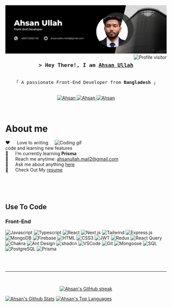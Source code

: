 <!-- ![cover photo](https://scontent.fdac155-1.fna.fbcdn.net/v/t39.30808-6/449381696_981446176854212_3094200900530890530_n.jpg?_nc_cat=107&ccb=1-7&_nc_sid=127cfc&_nc_eui2=AeHi9x2uoJtHFWQD0HCVDyymIFhaP5Akyu8gWFo_kCTK73r3LpnSa7dN4vLmuJal1OSjN0H4Z7hPnLQe-Y79FMdw&_nc_ohc=UGDEpeFGPsgQ7kNvgEUsKe2&_nc_ht=scontent.fdac155-1.fna&oh=00_AYDxYFPknv5zs2MwsgFfOw8Xi3bxbSFkj4o0yAG4HidIIg&oe=66D71501) -->
<a href="https://www.linkedin.com/in/ahsan-ullahh/">
    <img src="./git-bannger.jpg" alt="Ahsan Ullah"/>
</a>


<a href="https://komarev.com/ghpvc/?username=strongfornt">
  <img align="right" src="https://komarev.com/ghpvc/?username=strongfornt&label=Visitors&color=0e75b6&style=flat" alt="Profile visitor" />
</a>
<!-- Intro  -->
<h3 align="center">
        <samp>&gt; Hey There!, I am
                <b><a target="_blank" href="https://ahsan-protfolio.vercel.app/">Ahsan Ullah</a></b>
        </samp>
</h3>


<p align="center"> 
  <samp>
    <br>
    「 A passionate Front-End Developer from <b>Bangladesh</b> 」
    <br>
    <br>
  </samp>
</p>

<p align="center">
 <a href="https://ahsan-protfolio.vercel.app/" target="blank">
  <img src="https://img.shields.io/badge/Website-DC143C?style=for-the-badge&logo=medium&logoColor=white" alt="Ahsan" />
 </a>
 <a href="https://www.linkedin.com/in/ahsan-ullahh/" target="_blank">
  <img src="https://img.shields.io/badge/LinkedIn-0077B5?style=for-the-badge&logo=linkedin&logoColor=white" alt="Ahsan"/>
 </a>
 <!-- <a href="https://dev.to/alsiam" target="_blank">
  <img src="https://img.shields.io/badge/dev.to-0A0A0A?style=for-the-badge&logo=dev.to&logoColor=white" alt="alsiam" />
 </a> -->
<!--  <a href="https://twitter.com/_alsiam" target="_blank">
  <img src="https://img.shields.io/badge/Twitter-1DA1F2?style=for-the-badge&logo=twitter&logoColor=white" />
 </a> -->
 <!-- <a href="https://www.instagram.com/ahsanullah_mubin/" target="_blank">
  <img src="https://img.shields.io/badge/Instagram-fe4164?style=for-the-badge&logo=instagram&logoColor=white" alt="Ahsan" />
 </a>  -->
 <a href="https://web.facebook.com/people/Ahsan-Ullah/pfbid02zitbfpxwpUSH76CQj4s99tjnz1HWP67YF88oNfWnkYWu9UkEx7xuumc2YmYAEWJYl/" target="_blank">
  <img src="https://img.shields.io/badge/Facebook-20BEFF?&style=for-the-badge&logo=facebook&logoColor=white" alt="Ahsan"  />
  </a> 
</p>
<br />

<!-- About Section -->
 # About me
 
<p>
 <img align="right" width="350" src="/assets/programmer.gif" alt="Coding gif" />
  
 ❤️ &emsp; Love to writing code and learning new features<br/>
 🌱 &emsp; I’m currently learning **Prisma**<br/>
 📧 &emsp; Reach me anytime: ahsanullah.mail2@gmail.com<br/>
 💬 &emsp; Ask me about anything [here](https://www.linkedin.com/in/ahsan-ullahh/)<br/>
 📄 &emsp; Check Out My [resume](https://drive.google.com/file/d/1rfP1zBbilV5CxKzunSS6dM2W5q3YBA4K/view?usp=drive_link)

</p>

<br/>
<br/>
<br/>

## Use To Code

### Front-End

![Javascript](https://img.shields.io/badge/Javascript-F0DB4F?style=for-the-badge&labelColor=black&logo=javascript&logoColor=F0DB4F)
![Typescript](https://img.shields.io/badge/Typescript-007acc?style=for-the-badge&labelColor=black&logo=typescript&logoColor=007acc)
![React](https://img.shields.io/badge/-React-61DBFB?style=for-the-badge&labelColor=black&logo=react&logoColor=61DBFB)
![Next.js](https://img.shields.io/badge/next.js-000000?style=for-the-badge&logo=nextdotjs&logoColor=white)
![Tailwind](https://img.shields.io/badge/Tailwind_CSS-092749?style=for-the-badge&logo=tailwindcss&logoColor=06B6D4&labelColor=000000)
![Express.js](https://img.shields.io/badge/Express.js-000000?style=for-the-badge&logo=express&logoColor=white)
![MongoDB](https://img.shields.io/badge/MongoDB-4EA94B?style=for-the-badge&logo=mongodb&logoColor=white)
![Firebase](https://img.shields.io/badge/firebase-%23039BE5.svg?style=for-the-badge&logo=firebase)
![HTML](https://img.shields.io/badge/HTML5-E34F26?style=for-the-badge&logo=html5&logoColor=white)
![CSS3](https://img.shields.io/badge/CSS3-1572B6?style=for-the-badge&logo=css3&logoColor=white)
![JWT](https://img.shields.io/badge/JWT-black?style=for-the-badge&logo=JSON%20web%20tokens)
![Redux](https://img.shields.io/badge/Redux-593D88?style=for-the-badge&logo=redux&logoColor=white)
![React Query](https://img.shields.io/badge/-React_Query-FF4154?style=for-the-badge&logo=react%20query&logoColor=white)
![Chakra](https://img.shields.io/badge/chakra-%234ED1C5.svg?style=for-the-badge&logo=chakraui&logoColor=white)
![Ant Design](https://img.shields.io/badge/Ant_Design-0170FE?style=for-the-badge&logo=antdesign&logoColor=white)
![shadcn](https://img.shields.io/badge/shadcn-F4F4F5?style=for-the-badge&labelColor=18181B)
![VSCode](https://img.shields.io/badge/Visual_Studio-0078d7?style=for-the-badge&logo=visual%20studio&logoColor=white)
![Git](https://img.shields.io/badge/Git-F05032?style=for-the-badge&logo=git&logoColor=white)
![Mongoose](https://img.shields.io/badge/Mongoose-880000?style=for-the-badge&labelColor=black&logo=mongodb&logoColor=white)
![SQL](https://img.shields.io/badge/SQL-4479A1?style=for-the-badge&logo=mysql&logoColor=white)
![PostgreSQL](https://img.shields.io/badge/PostgreSQL-4169E1?style=for-the-badge&logo=postgresql&logoColor=white)
![Prisma](https://img.shields.io/badge/Prisma-2D3748?style=for-the-badge&labelColor=black&logo=prisma&logoColor=white)



<br/>



<br/>
<hr/>
<br/>

<p align="center">
  <a href="https://github.com/strongfornt">
    <img src="https://github-readme-streak-stats.herokuapp.com/?user=strongfornt&theme=radical&border=7F3FBF&background=0D1117" alt="Ahsan's GitHub streak"/>
  </a>
</p>
<a> 
    <a href="https://github.com/strongfornt"><img alt="Ahsan's Github Stats" src="https://github-readme-stats.vercel.app/api?username=strongfornt&show_icons=true&count_private=true&theme=react&border_color=7F3FBF&bg_color=0D1117&title_color=F85D7F&icon_color=F8D866" height="192px" width="49.5%"/></a>
  <a href="https://github.com/strongfornt"><img alt="Ahsan's Top Languages" src="https://github-readme-stats.vercel.app/api/top-langs?username=strongfornt&langs_count=8&layout=compact&theme=react&border_color=7F3FBF&bg_color=0D1117&title_color=F85D7F&icon_color=F8D866" height="192px" width="49.5%"/></a>
 
  <br/>
</a>



